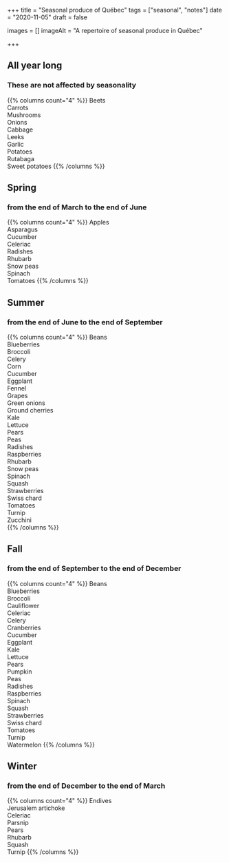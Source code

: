 +++
title = "Seasonal produce of Québec"
tags = ["seasonal", "notes"]
date = "2020-11-05"
draft = false

images = []
imageAlt = "A repertoire of seasonal produce in Québec"

+++

## All year long
### These are not affected by seasonality  
{{% columns count="4" %}}
Beets  
Carrots  
Mushrooms  
Onions  
Cabbage  
Leeks  
Garlic  
Potatoes  
Rutabaga  
Sweet potatoes
{{% /columns %}}

## Spring
### from the end of March to the end of June    
{{% columns count="4" %}}
Apples  
Asparagus  
Cucumber  
Celeriac  
Radishes  
Rhubarb  
Snow peas  
Spinach  
Tomatoes
{{% /columns %}}

## Summer
### from the end of June to the end of September    
{{% columns count="4" %}}
Beans  
Blueberries  
Broccoli  
Celery  
Corn  
Cucumber  
Eggplant  
Fennel  
Grapes  
Green onions  
Ground cherries  
Kale  
Lettuce  
Pears  
Peas  
Radishes  
Raspberries  
Rhubarb  
Snow peas  
Spinach  
Squash  
Strawberries  
Swiss chard  
Tomatoes  
Turnip  
Zucchini  
{{% /columns %}}


## Fall
### from the end of September to the end of December    
{{% columns count="4" %}}
Beans  
Blueberries  
Broccoli  
Cauliflower  
Celeriac  
Celery  
Cranberries  
Cucumber  
Eggplant  
Kale  
Lettuce  
Pears  
Pumpkin  
Peas  
Radishes  
Raspberries  
Spinach  
Squash  
Strawberries  
Swiss chard  
Tomatoes  
Turnip  
Watermelon
{{% /columns %}}

## Winter
### from the end of December to the end of March    
{{% columns count="4" %}}
Endives  
Jerusalem artichoke  
Celeriac  
Parsnip  
Pears  
Rhubarb  
Squash  
Turnip
{{% /columns %}}
